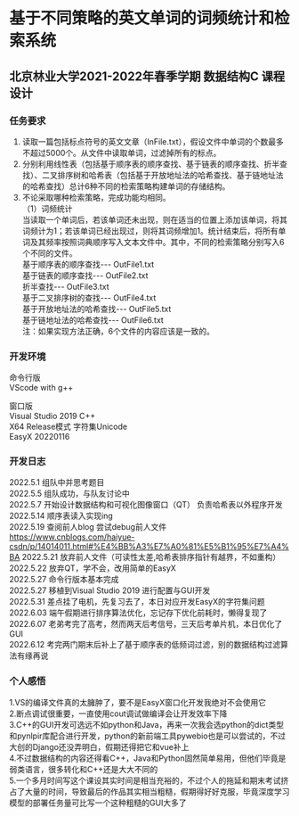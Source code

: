 # 基于不同策略的英文单词的词频统计和检索系统 #
## 北京林业大学2021-2022年春季学期 数据结构C 课程设计 ##
### 任务要求 ###
1. 读取一篇包括标点符号的英文文章（InFile.txt），假设文件中单词的个数最多不超过5000个。从文件中读取单词，过滤掉所有的标点。  
2. 分别利用线性表（包括基于顺序表的顺序查找、基于链表的顺序查找、折半查找）、二叉排序树和哈希表（包括基于开放地址法的哈希查找、基于链地址法的哈希查找）总计6种不同的检索策略构建单词的存储结构。  
3. 不论采取哪种检索策略，完成功能均相同。  
（1）词频统计  
当读取一个单词后，若该单词还未出现，则在适当的位置上添加该单词，将其词频计为1；若该单词已经出现过，则将其词频增加1。统计结束后，将所有单词及其频率按照词典顺序写入文本文件中。其中，不同的检索策略分别写入6个不同的文件。  
基于顺序表的顺序查找--- OutFile1.txt  
基于链表的顺序查找--- OutFile2.txt  
折半查找--- OutFile3.txt  
基于二叉排序树的查找--- OutFile4.txt  
基于开放地址法的哈希查找--- OutFile5.txt  
基于链地址法的哈希查找--- OutFile6.txt  
注：如果实现方法正确，6个文件的内容应该是一致的。  

### 开发环境 ##
命令行版  
VScode with g++

窗口版  
Visual Studio 2019 C++  
X64 Release模式 字符集Unicode  
EasyX 20220116


### 开发日志 ##
2022.5.1 组队中并思考题目  
2022.5.5 组队成功，与队友讨论中  
2022.5.7 开始设计数据结构和可视化图像窗口（QT） 负责哈希表以外程序开发  
2022.5.14 顺序表读入实现ing  
2022.5.19 查阅前人blog 尝试debug前人文件   
https://www.cnblogs.com/haiyue-csdn/p/14014011.html#%E4%BB%A3%E7%A0%81%E5%B1%95%E7%A4%BA 
2022.5.21 放弃前人文件（可读性太差,哈希表排序指针有越界，不如重构）  
2022.5.22 放弃QT，学不会，改用简单的EasyX   
2022.5.27 命令行版本基本完成   
2022.5.27 移植到Visual Studio 2019 进行配置与GUI开发  
2022.5.31 差点挂了电机，先复习去了，本日对应开发EasyX的字符集问题
2022.6.03 端午假期进行排序算法优化，忘记存下优化前耗时，懒得复现了   
2022.6.07 老弟考完了高考，然而两天后考信号，三天后考单片机，本日优化了GUI   
2022.6.12 考完两门期末后补上了基于顺序表的低频词过滤，别的数据结构过滤算法有缘再说

### 个人感悟
1.VS的编译文件真的太臃肿了，要不是EasyX窗口化开发我绝对不会使用它  
2.断点调试很重要，一直使用cout调试做编译会让开发效率下降  
3.C++的GUI开发可选远不如python和Java，再来一次我会选python的dict类型和pynlpir库配合进行开发，python的新前端工具pywebio也是可以尝试的，不过大创的Django还没弄明白，假期还得把它和vue补上  
4.不过数据结构的内容还得看C++，Java和Python固然简单易用，但他们毕竟是弱类语言，很多转化和C++还是大大不同的  
5.一个多月时间写这个课设其实时间是相当充裕的，不过个人的拖延和期末考试挤占了大量的时间，导致最后的作品其实相当粗糙，假期得好好克服，毕竟深度学习模型的部署任务量可比写一个这种粗糙的GUI大多了

